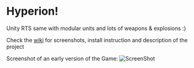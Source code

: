 Hyperion!
========

Unity RTS same with modular units and lots of weapons &amp; explosions :)


Check the [wiki](https://github.com/fededevi/Hyperion/wiki/Hyperion!) for screenshots, install instruction and description of the project

Screenshot of an early version of the Game:
![ScreenShot](https://raw.github.com/fededevi/Hyperion/master/wikiMedia/images/Screenshots/0.0.0001.002.png)
